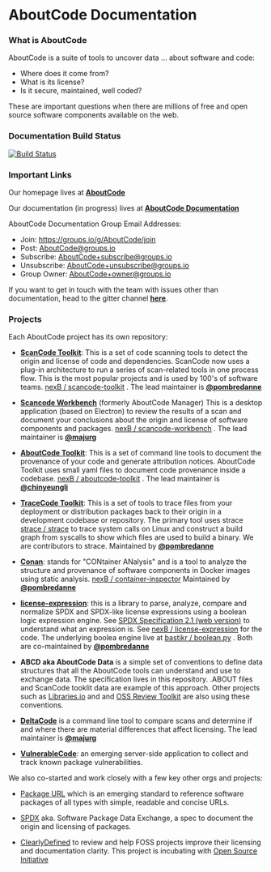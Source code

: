 # AboutCode Documentation

### What is AboutCode

AboutCode is a suite of tools to uncover data ... about software and code:

 - Where does it come from?
 - What is its license?
 - Is it secure, maintained, well coded?

These are important questions when there are millions of free and open source software components available on the web.

### Documentation Build Status

[![Build Status](https://travis-ci.org/nexB/aboutcode.svg?branch=master)](https://travis-ci.org/nexB/aboutcode)

### Important Links 

Our homepage lives at [**AboutCode**](http://aboutcode.org)

Our documentation (in progress) lives at [**AboutCode Documentation**](https://aboutcode.readthedocs.io/en/latest/)

AboutCode Documentation Group Email Addresses:

- Join: https://groups.io/g/AboutCode/join
- Post: AboutCode@groups.io
- Subscribe: AboutCode+subscribe@groups.io
- Unsubscribe: AboutCode+unsubscribe@groups.io
- Group Owner: AboutCode+owner@groups.io

If you want to get in touch with the team with issues other than documentation, head to the gitter channel [**here**](https://gitter.im/aboutcode-org/discuss).

### Projects

Each AboutCode project has its own repository:

- **[ScanCode Toolkit](https://github.com/nexB/scancode-toolkit)**: This is a set of code scanning tools to detect the origin and license of code and dependencies. ScanCode now uses a plug-in architecture to run a series of scan-related tools in one process flow. This is the most popular projects and is used by 100's of software teams. [nexB
/
scancode-toolkit](https://github.com/nexB/scancode-toolkit) . The lead maintainer is [**@pombredanne**](https://github.com/pombredanne)

- **[Scancode Workbench](https://github.com/nexB/scancode-workbench)** 
(formerly AboutCode Manager) This is a desktop application (based on Electron) to review the results of a scan and document your conclusions about the origin and license of software components and packages. [nexB
/
scancode-workbench](https://github.com/nexB/aboutcode-manager) . The lead maintainer is [**@majurg**](https://github.com/majurg)

- **[AboutCode Toolkit](https://github.com/nexB/aboutcode-toolkit)**: This is a set of command line tools to document the provenance of your code and generate attribution notices.  AboutCode Toolkit uses small yaml files to document code provenance inside a codebase. [nexB
/
aboutcode-toolkit](https://github.com/nexB/aboutcode-toolkit) . The lead maintainer is [**@chinyeungli**](https://github.com/chinyeungli)

- **[TraceCode Toolkit](https://github.com/nexB/tracecode-toolkit)**: This is a set of tools to trace files from your deployment or distribution packages back to their origin in a development codebase or repository.  The primary tool uses strace [strace
/
strace](https://github.com/strace/strace/) to trace system calls on Linux and construct a build graph from syscalls to show which files are used to build a binary. We are contributors to strace. Maintained by [**@pombredanne**](https://github.com/pombredanne)

- **[Conan](https://github.com/nexB/conan)**: stands for "CONtainer ANalysis" and is a tool to analyze the structure and provenance of software components in Docker images using static analysis. [nexB
/
container-inspector](https://github.com/nexB/conan) Maintained by [**@pombredanne**](https://github.com/pombredanne)

- **[license-expression](https://github.com/nexB/license-expression/)**: this is a library to parse, analyze, compare and normalize SPDX and SPDX-like license expressions using a boolean logic expression engine. See [SPDX Specification 2.1 (web version)](https://spdx.org/spdx-specification-21-web-version#h.jxpfx0ykyb60) to understand what an expression is. See [
nexB
/
license-expression](https://github.com/nexB/license-expression) for the code. The underlying boolea engine live at [bastikr
/
boolean.py](https://github.com/bastikr/boolean.py) . Both are co-maintained by [**@pombredanne**](https://github.com/pombredanne)

- **ABCD aka AboutCode Data** is a simple set of conventions to define data structures that all the AboutCode tools can understand and use to exchange data. The specification lives in this repository. .ABOUT files and ScanCode tooklit data are example of this approach. Other projects such as [Libraries.io](https://libraries.io) and and [OSS Review Toolkit](https://github.com/heremaps/oss-review-toolkit) are also using these conventions. 

- **[DeltaCode](https://github.com/nexB/deltacode)** is a command line
tool to compare scans and determine if and where there are material
differences that affect licensing. The lead maintainer is [**@majurg**](https://github.com/majurg)


- **[VulnerableCode](https://github.com/nexB/vulnerablecode)**: an emerging
server-side application to collect and track known package vulnerabilities.


We also co-started and work closely with a few key other orgs and projects:

- [Package URL](https://github.com/package-url)  which is an emerging
standard to reference software packages of all types with simple, readable and
concise URLs.

- [SPDX](http://SPDX.org) aka. Software Package Data Exchange, a spec to
document the origin and licensing of packages.

- [ClearlyDefined](https://ClearlyDefined.io) to review and help FOSS projects
improve their licensing and documentation clarity. This project is incubating
with [Open Source Initiative](https://opensource.org)
